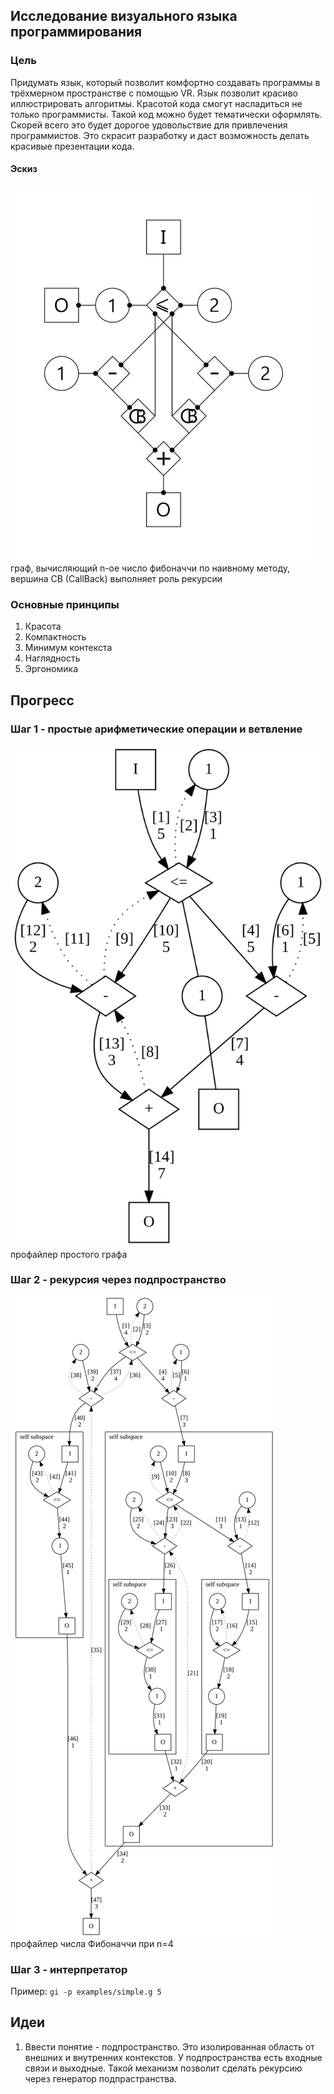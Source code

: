## Исследование визуального языка программирования

### Цель

Придумать язык, который позволит комфортно создавать программы в трёхмерном пространстве с помощью VR. Язык позволит красиво иллюстрировать алгоритмы. Красотой кода смогут насладиться не только программисты. Такой код можно будет тематически оформлять. Скорей всего это будет дорогое удовольствие для привлечения программистов. Это скрасит разработку и даст возможность делать красивые презентации кода.

#### Эскиз

<img src="./target.jpg" height="600pt"/>
граф, вычисляющий n-ое число фибоначчи по наивному методу, вершина CB (CallBack) выполняет роль рекурсии


### Основные принципы
1. Красота
2. Компактность
3. Минимум контекста
4. Наглядность
5. Эргономика

## Прогресс

### Шаг 1 - простые арифметические операции и ветвление

<img src="./step1.svg?sanitize=true"/>
профайлер простого графа

### Шаг 2 - рекурсия через подпространство

<img src="./step2.svg?sanitize=true"/>
профайлер числа Фибоначчи при n=4

### Шаг 3 - интерпретатор

Пример:
`gi -p examples/simple.g 5`

## Идеи

1. Ввести понятие - подпространство. Это изолированная область от внешних и внутренних контекстов. У подпространства есть входные связи и выходные. Такой механизм позволит сделать рекурсию через генератор подпрастранства.
